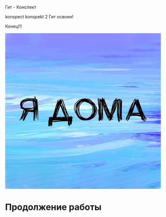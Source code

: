 Гит - Конспект




konspect
konspekt 2
Гит освоен!


Конец!!!
 
 
![pikt](1611131113_2.jpeg)

# Продолжение работы

